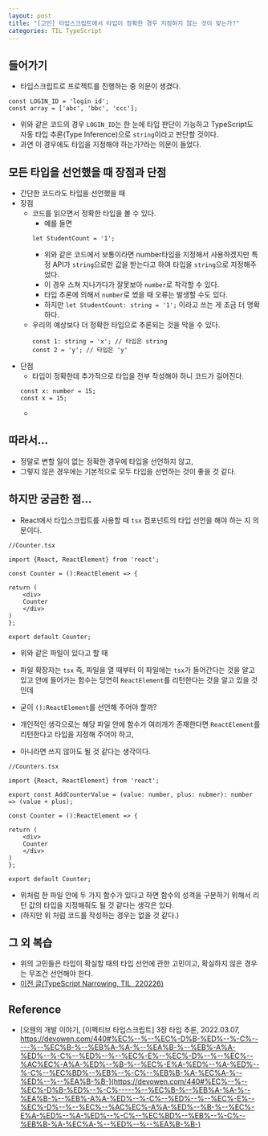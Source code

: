 ```yaml
---
layout: post
title: "[고민] 타입스크립트에서 타입이 정확한 경우 지정하지 않는 것이 맞는가?"
categories: TIL TypeScript
---
```



## 들어가기

- 타입스크립트로 프로젝트를 진행하는 중 의문이 생겼다.

```
const LOGIN_ID = 'login id';
const array = ['abc', 'bbc', 'ccc'];
```

- 위와 같은 코드의 경우 `LOGIN_ID`는 한 눈에 타입 판단이 가능하고 TypeScript도 자동 타입 추론(Type Inference)으로 `string`이라고 판단할 것이다.
- 과연 이 경우에도 타입을 지정해야 하는가?라는 의문이 들었다.

## 모든 타입을 선언했을 때 장점과 단점
- 간단한 코드라도 타입을 선언했을 때
- 장점
  - 코드를 읽으면서 정확한 타입을 볼 수 있다.
    - 예를 들면
    ```
    let StudentCount = '1';
    ```
    - 위와 같은 코드에서 보통이라면 number타입을 지정해서 사용하겠지만 특정 API가 `string`으로만 값을 받는다고 하여 타입을 `string`으로 지정해주었다.
    - 이 경우 스쳐 지나가다가 잘못보아 `number`로 착각할 수 있다.
    - 타입 추론에 의해서 `number`로 썼을 때 오류는 발생할 수도 있다.
    - 하지만 `let StudentCount: string = '1';` 이라고 쓰는 게 조금 더 명확하다.
  - 우리의 예상보다 더 정확한 타입으로 추론되는 것을 막을 수 있다.
    ```
    const 1: string = 'x'; // 타입은 string
    const 2 = 'y'; // 타입은 'y'
    ```
- 단점
  - 타입이 정확한데 추가적으로 타입을 전부 작성해야 하니 코드가 길어진다.
  ```
  const x: number = 15;
  const x = 15;
  ```
  - 

## 따라서...

- 정말로 변할 일이 없는 정확한 경우에 타입을 선언하지 않고,
- 그렇지 않은 경우에는 기본적으로 모두 타입을 선언하는 것이 좋을 것 같다.

## 하지만 궁금한 점...

- React에서 타입스크립트를 사용할 때 `tsx` 컴포넌트의 타입 선언을 해야 하는 지 의문이다.
```
//Counter.tsx

import {React, ReactElement} from 'react';

const Counter = ():ReactElement => {

return (
    <div>
    Counter
    </div>
)
};

export default Counter;
```
- 위와 같은 파일이 있다고 할 때
- 파일 확장자는 `tsx` 즉, 파일을 열 때부터 이 파일에는 `tsx`가 들어간다는 것을 알고 있고 안에 들어가는 함수는 당연히 `ReactElement`를 리턴한다는 것을 알고 있을 것인데
- 굳이 `():ReactElement`를 선언해 주어야 할까?

- 개인적인 생각으로는 해당 파일 안에 함수가 여러개가 존재한다면 `ReactElement`를 리턴한다고 타입을 지정해 주어야 하고,
- 아니라면 쓰지 않아도 될 것 같다는 생각이다.

```
//Counters.tsx

import {React, ReactElement} from 'react';

export const AddCounterValue = (value: number, plus: nubmer): number => (value + plus);

const Counter = ():ReactElement => {

return (
    <div>
    Counter
    </div>
)
};

export default Counter;

```

- 위처럼 한 파일 안에 두 가지 함수가 있다고 하면 함수의 성격을 구분하기 위해서 리턴 값의 타입을 지정해줘도 될 것 같다는 생각은 있다.
- (하지만 위 처럼 코드를 작성하는 경우는 없을 것 같다.)

## 그 외 복습
- 위의 고민들은 타입이 확실할 때의 타입 선언에 관한 고민이고, 확실하지 않은 경우는 무조건 선언해야 한다.
- [이전 글(TypeScript Narrowing, TIL, 220226)](https://b41-41.github.io/posts/TIL_repeat_26/)
  


## Reference

- [오웬의 개발 이야기, [이펙티브 타입스크립트] 3장 타입 추론, 2022.03.07, https://devowen.com/440#%EC%--%--%EC%-D%B-%ED%--%-C%-----%--%EC%B-%--%EB%A-%A-%--%EA%B-%--%EB%-A%A-%ED%--%-C%--%ED%--%--%EC%-E%--%EC%-D%--%--%EC%--%AC%EC%-A%A-%ED%--%B-%--%EC%-E%A-%ED%--%A-%ED%--%-C%--%EC%BD%--%EB%--%-C%--%EB%B-%A-%EC%A-%--%ED%--%--%EA%B-%B-](https://devowen.com/440#%EC%--%--%EC%-D%B-%ED%--%-C%-----%--%EC%B-%--%EB%A-%A-%--%EA%B-%--%EB%-A%A-%ED%--%-C%--%ED%--%--%EC%-E%--%EC%-D%--%--%EC%--%AC%EC%-A%A-%ED%--%B-%--%EC%-E%A-%ED%--%A-%ED%--%-C%--%EC%BD%--%EB%--%-C%--%EB%B-%A-%EC%A-%--%ED%--%--%EA%B-%B-)